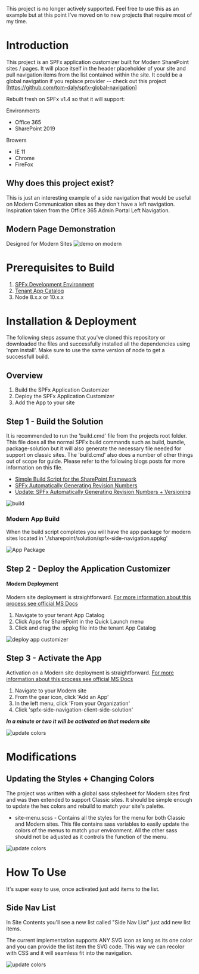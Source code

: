 This project is no longer actively supported. Feel free to use this as an example but at this point I've moved on to new projects that require most of my time. 

# Introduction
This project is an SPFx application customizer built for Modern SharePoint sites / pages. It will place itself in the header placeholder of your site and pull navigation items from the list contained within the site. It could be a global navigation if you replace provider -- check out this project [https://github.com/tom-daly/spfx-global-navigation]

Rebuilt fresh on SPFx v1.4 so that it will support:

Environments
+ Office 365
+ SharePoint 2019 

Browers
+ IE 11
+ Chrome
+ FireFox

## Why does this project exist? 
This is just an interesting example of a side navigation that would be useful on Modern Communication sites as they don't have a left navigation. Inspiration taken from the Office 365 Admin Portal Left Navigation.

## Modern Page Demonstration
Designed for Modern Sites
![demo on modern](https://github.com/tom-daly/spfx-side-navigation/blob/master/images/demo.gif)

# Prerequisites to Build
1. [SPFx Development Environment](https://docs.microsoft.com/en-us/sharepoint/dev/spfx/set-up-your-development-environment)
2. [Tenant App Catalog](https://docs.microsoft.com/en-us/sharepoint/dev/spfx/set-up-your-developer-tenant#create-app-catalog-site)
4. Node 8.x.x or 10.x.x

# Installation & Deployment
The following steps assume that you've cloned this repository or downloaded the files and successfully installed all the dependencies using 'npm install'. Make sure to use the same version of node to get a successfull build. 

## Overview
1. Build the SPFx Application Customizer
2. Deploy the SPFx Application Customizer
3. Add the App to your site

## Step 1 - Build the Solution
It is recommended to run the 'build.cmd' file from the projects root folder. This file does all the normal SPFx build commands such as build, bundle, package-solution but it will also generate the necessary file needed for support on classic sites. The 'build.cmd' also does a number of other things out of scope for guide. Please refer to the following blogs posts for more information on this file.

+ [Simple Build Script for the SharePoint Framework](https://thomasdaly.net/2018/05/07/simple-build-script-for-the-sharepoint-framework/)
+ [SPFx Automatically Generating Revision Numbers](https://thomasdaly.net/2018/08/12/spfx-automatically-generating-revision-numbers/)
+ [Update: SPFx Automatically Generating Revision Numbers + Versioning](https://thomasdaly.net/2018/08/21/update-spfx-automatically-generating-revision-numbers-versioning/)

![build](https://github.com/tom-daly/spfx-side-navigation/blob/master/images/build.png)

### Modern App Build
When the build script completes you will have the app package for modern sites located in './sharepoint/solution/spfx-side-navigation.sppkg'

![App Package](https://github.com/tom-daly/spfx-side-navigation/blob/master/images/package.png)

## Step 2 - Deploy the Application Customizer

#### Modern Deployment
Modern site deployment is straightforward. [For more information about this process see official MS Docs](https://docs.microsoft.com/en-us/sharepoint/use-app-catalog)

1. Navigate to your tenant App Catalog
2. Click Apps for SharePoint in the Quick Launch menu
3. Click and drag the .sppkg file into the tenant App Catalog

![deploy app customizer](https://i.imgur.com/il6utDR.gif)

## Step 3 - Activate the App
Activation on a Modern site deployment is straightforward. [For more information about this process see official MS Docs](https://docs.microsoft.com/en-us/sharepoint/use-app-catalog)

1. Navigate to your Modern site
2. From the gear icon, click 'Add an App'
3. In the left menu, click 'From your Organization'
4. Click 'spfx-side-navigation-client-side-solution'

***In a minute or two it will be activated on that modern site***

![update colors](https://github.com/tom-daly/spfx-side-navigation/blob/master/images/add_app.gif)

# Modifications

## Updating the Styles + Changing Colors
The project was written with a global sass stylesheet for Modern sites first and was then extended to support Classic sites. It should be simple enough to update the hex colors and rebuild to match your site's palette. 

+ site-menu.scss - Contains all the styles for the menu for both Classic and Modern sites. This file contains sass variables to easily update the colors of the menus to match your environment. All the other sass should not be adjusted as it controls the function of the menu.

![update colors](https://github.com/tom-daly/spfx-side-navigation/blob/master/images/colors.png)

# How To Use
It's super easy to use, once activated just add items to the list.

## Side Nav List
In Site Contents you'll see a new list called "Side Nav List" just add new list items.

The current implementation supports ANY SVG icon as long as its one color and you can provide the list item the SVG code. This way we can recolor with CSS and it will seamless fit into the 
navigation. 

![update colors](https://github.com/tom-daly/spfx-side-navigation/blob/master/images/new_item.gif)
